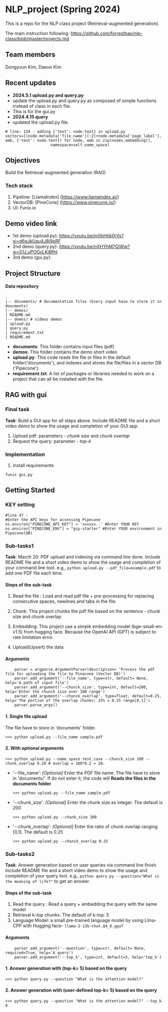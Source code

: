 # NLP_project (Spring 2024)
This is a repo for the NLP class project (Retrieval-augmented generation).
 
The main instruction following: https://github.com/forrestbao/nlp-class/blob/master/projects.md
## Team members
Dongyoun Kim, Daeun Kim

## Recent updates
* <b>2024.5.1 upload.py and query.py </b>
* update the upload.py and query.py as composed of simple functions instead of class in each file.
* This is for the gui.py
* <b>2024.4.15 query</b>
* updated the upload.py file.
```
# line: 124 - adding {'text': node.text} in upload.py
vectors=[(node.metadata['file_name'][:2]+node.metadata['page_label'], emb, {'text': node.text}) for node, emb in zip(nodes,embedding)],
                    namespace=self.name_space)
```
## Objectives
Build the Retrieval-augmented generation (RAG)
### Tech stack
1. Pipeline: [LlamaIndex] (https://www.llamaindex.ai/)
2. VectorDB: [PineCone]  (https://www.pinecone.io/)
3. UI: Funix.io

## Demo video link
* 1st demo (upload.py): https://youtu.be/m0bHtik0rVs?si=d6gJkUau4J8j9pRF
* 2nd demo (query.py): https://youtu.be/nXHYhM7QiWw?si=S1J_yPOGxLKiBfht
* 3rd demo (gui.py):
## Project Structure

#### Data repository
```
.
|-- documents/ # documentation files (Every input have to store it in doucments)
|-- demos/
| README.md
|-- demos/ # videos demos
| upload.py
| query.py
| requirement.txt
| README.md

```
- **documents**: This folder contains input files (pdf)
- **demos**: This folder contains the demo short video
- **upload.py**: This code reads the file or files in the default folder('documents'), and indexes and stores the file/files in a vector DB ('Pipecone').
- **requirement.txt**: A list of packages or libraries needed to work on a project that can all be installed with the file.

## RAG with gui
### Final task
**Task**: Build a GUI app for all steps above. Include README file and a short video demo to show the usage and completion of your GUI app.
1. Upload pdf: parameters - *chunk size* and *chunk overlap*
2. Request the query: parameter -  *top-k*

### Implementation
1. install requirements
```
funix gui.py 
```

## Getting Started
### KEY setting
```
#line 47 -  
#Enter the API keys for accessing Pipecone
os.environ["PINECONE_API_KEY"] = 'xxxxxx..' #Enter YOUR KEY
os.environ["PINECONE_ENV"] = "gcp-starter" #Enter YOUR environment in Pipecone(DB)
``` 
### Sub-tasks1
**Task**: March 20: PDF upload and indexing via command line done. Include README file and a short video demo to show the usage and completion of your command line tool. e.g., `python upload.py --pdf_file=example.pdf` to add one PDF file each time. 

#### Steps of the sub-task
1. Read the file : Load and read pdf file + pre-processing for replacing consecutive spaces, newlines and tabs in the file.

2. Chunk: This project chunks the pdf file based on the sentence - chunk size and chunk overlap

3. Embedding: This project use a simple embedding model (bge-small-en-v1.5) from hugging face. Because the OpenAI API (GPT) is subject to rate limitation error.

4. Upload(Upsert) the data

#### Arguments
```
    parser = argparse.ArgumentParser(description= 'Process the pdf file for uploading the file to Pinecone (Vector DB)')
    parser.add_argument('--file_name', type=str, default= None, help='A path of input file')
    parser.add_argument('--chunck_size', type=int, default=200, help='Enter the chunck size over 100 range')
    parser.add_argument('--chunck_overlap', type=float, default=0.25, help='The portion of the overlap chunks: 25% = 0.25 range[0,1]')
    parser.parse_args()
```
#### 1. Single file upload
The file have to store in 'documents' folder.

```
>>> python upload.py --file_name sample.pdf
```

#### 2. With optional arguments
 
```
>>> python upload.py --name_space test_case --chunck_size 100 --chunk_overlap 0.20 # overlap = 100*0.2 = 20.
```

* '--file_name': *[Optional]* Enter the PDF file name. The file have to store in 'documents/'.  If do not enter it, the code will **Reads the files in the documents folder**

    ```
    >>> python upload.py --file_name sample.pdf
    ```

* '--chunk_size': *[Optional]* Enter the chunk size as integer. The default is 200

    ```
    >>> python upload.py --chunk_size 100
    ```

* '--chunk_overlap': *[Optional]* Enter the ratio of chunk overlap ranging [0,1]. The default is 0.25
 
    ```
    >>> python upload.py --chunck_overlap 0.25
    ```

### Sub-tasks2
**Task**:  Answer generation based on user queries via command line finish. Include README file and a short video demo to show the usage and completion of your query tool. e.g., `python query.py --question="What is the meaning of life?"` to get an answer.

#### Steps of the sub-task
1. Read the query : Read a query + embedding the query with the same model
2. Retrieval k-top chunks: The default of k-top: 5
3. Language Model: a small pre-trained language model by using Llma-CPP with Hugging face- `llama-2-13b-chat.Q4_0.gguf`


#### Arguments
```
    parser.add_argument('--question', type=str, default= None, required=True, help='A query')
    parser.add_argument('--top_k', type=int, default=5, help='top_k')
```
#### 1. Answer generation with (top-k= 5) based on the query
```
>>> python query.py --question "What is the attention model?"
```

#### 2. Answer generation with (user-defined top-k= 5) based on the query
```
>>> python query.py --question "What is the attention model?" --top_k 8
```